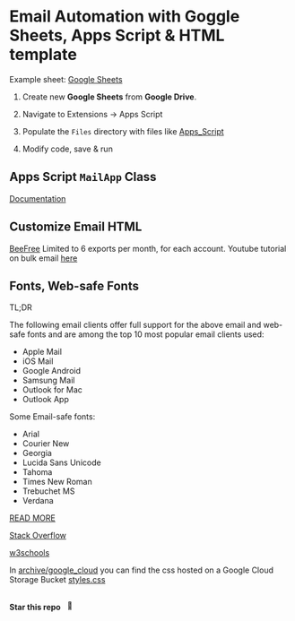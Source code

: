 # Email Automation with Goggle Sheets, Apps Script & HTML template

Example sheet: [Google Sheets](https://docs.google.com/spreadsheets/d/1eRToFHNEKL5Cx_4hJiw8zt8xUgl7S17aUaVa6kIL3IA/edit?usp=sharing)

1. Create new **Google Sheets** from **Google Drive**.

1. Navigate to Extensions &rarr; Apps Script

1. Populate the `Files` directory with files like [Apps_Script](/Apps_Script%20[automation]/)

1. Modify code, save & run

## Apps Script `MailApp` Class

[Documentation](https://developers.google.com/apps-script/reference/mail/mail-app#sendemailmessage)

## Customize Email HTML

[BeeFree](https://beefree.io/) Limited to 6 exports per month, for each account. Youtube tutorial on bulk email [here](https://youtu.be/n0UpPsvyzm8)

## Fonts, Web-safe Fonts

TL;DR

The following email clients offer full support for the above email and web-safe fonts and are among the top 10 most popular email clients used:

* Apple Mail
* iOS Mail
* Google Android
* Samsung Mail
* Outlook for Mac
* Outlook App

Some Email-safe fonts:

* Arial
* Courier New
* Georgia
* Lucida Sans Unicode
* Tahoma
* Times New Roman
* Trebuchet MS
* Verdana

[READ MORE](https://knowledgebase.constantcontact.com/email-digital-marketing/articles/KnowledgeBase/5877-web-safe-font-selections-in-campaign-emails?lang=en_US)

[Stack Overflow](https://stackoverflow.com/a/70455614/23238085)

[w3schools](https://www.w3schools.com/cssref/css_websafe_fonts.php)

In [archive/google_cloud](/archive/google_cloud) you can find the css hosted on a Google Cloud Storage Bucket [styles.css](https://storage.googleapis.com/font-bucket-1/styles.css?family=GoogleSansDisplay&display=swap)

##

**Star this repo** &nbsp;
<picture style="display: inline;">
    <source srcset="https://fonts.gstatic.com/s/e/notoemoji/latest/1f31f/512.webp" type="image/webp">
    <img src="https://fonts.gstatic.com/s/e/notoemoji/latest/1f31f/512.gif" alt="🌟" width="16" height="16">
</picture>
